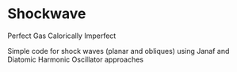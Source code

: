 # Shockwave
Perfect Gas Calorically Imperfect

Simple code for shock waves (planar and obliques) using Janaf and Diatomic Harmonic Oscillator approaches
